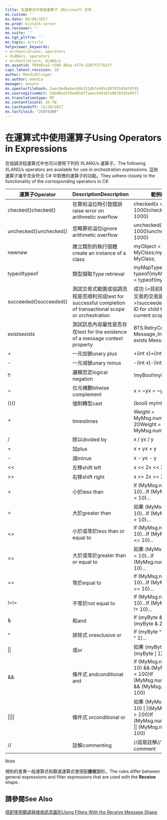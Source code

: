 ```yaml
---
title: 在運算式中使用運算子 |Microsoft 文件
ms.custom: ''
ms.date: 06/08/2017
ms.prod: biztalk-server
ms.reviewer: ''
ms.suite: ''
ms.tgt_pltfrm: ''
ms.topic: article
helpviewer_keywords:
- orchestrations, operators
- XLANG/s, operators
- orchestrations, XLANG/s
ms.assetid: f0948ce2-c508-48aa-af79-d207f577b22f
caps.latest.revision: 10
author: MandiOhlinger
ms.author: mandia
manager: anneta
ms.openlocfilehash: 5aec9ed6ebecb0b151dbfe9d5c09707b954fdf45
ms.sourcegitcommit: 5abd0ed3f9e4858ffaaec5481bfa8878595e95f7
ms.translationtype: MT
ms.contentlocale: zh-TW
ms.lasthandoff: 11/28/2017
ms.locfileid: "25974300"
---
```

# <a name="using-operators-in-expressions"></a><span data-ttu-id="3351e-102">在運算式中使用運算子</span><span class="sxs-lookup"><span data-stu-id="3351e-102">Using Operators in Expressions</span></span>
<span data-ttu-id="3351e-103">在協調流程運算式中也可以使用下列的 XLANG/s 運算子。</span><span class="sxs-lookup"><span data-stu-id="3351e-103">The following XLANG/s operators are available for use in orchestration expressions.</span></span> <span data-ttu-id="3351e-104">這些運算子幾乎完全符合 C# 中對應的運算子的功能。</span><span class="sxs-lookup"><span data-stu-id="3351e-104">They adhere closely to the functionality of the corresponding operators in C#.</span></span>  
  
|<span data-ttu-id="3351e-105">運算子</span><span class="sxs-lookup"><span data-stu-id="3351e-105">Operator</span></span>|<span data-ttu-id="3351e-106">Description</span><span class="sxs-lookup"><span data-stu-id="3351e-106">Description</span></span>|<span data-ttu-id="3351e-107">範例</span><span class="sxs-lookup"><span data-stu-id="3351e-107">Example</span></span>|  
|--------------|-----------------|-------------|  
|<span data-ttu-id="3351e-108">checked()</span><span class="sxs-lookup"><span data-stu-id="3351e-108">checked()</span></span>|<span data-ttu-id="3351e-109">在算術溢位時引發錯誤</span><span class="sxs-lookup"><span data-stu-id="3351e-109">raise error on arithmetic overflow</span></span>|<span data-ttu-id="3351e-110">checked(x = y \* 1000)</span><span class="sxs-lookup"><span data-stu-id="3351e-110">checked(x = y \* 1000)</span></span>|  
|<span data-ttu-id="3351e-111">unchecked()</span><span class="sxs-lookup"><span data-stu-id="3351e-111">unchecked()</span></span>|<span data-ttu-id="3351e-112">忽略算術溢位</span><span class="sxs-lookup"><span data-stu-id="3351e-112">ignore arithmetic overflow</span></span>|<span data-ttu-id="3351e-113">unchecked(x = y \* 1000)</span><span class="sxs-lookup"><span data-stu-id="3351e-113">unchecked(x = y \* 1000)</span></span>|  
|<span data-ttu-id="3351e-114">new</span><span class="sxs-lookup"><span data-stu-id="3351e-114">new</span></span>|<span data-ttu-id="3351e-115">建立類別的執行個體</span><span class="sxs-lookup"><span data-stu-id="3351e-115">create an instance of a class</span></span>|<span data-ttu-id="3351e-116">myObject = new MyClass;</span><span class="sxs-lookup"><span data-stu-id="3351e-116">myObject = new MyClass;</span></span>|  
|<span data-ttu-id="3351e-117">typeof</span><span class="sxs-lookup"><span data-stu-id="3351e-117">typeof</span></span>|<span data-ttu-id="3351e-118">類型擷取</span><span class="sxs-lookup"><span data-stu-id="3351e-118">Type retrieval</span></span>|<span data-ttu-id="3351e-119">myMapType = typeof(myMap)</span><span class="sxs-lookup"><span data-stu-id="3351e-119">myMapType = typeof(myMap)</span></span>|  
|<span data-ttu-id="3351e-120">succeeded()</span><span class="sxs-lookup"><span data-stu-id="3351e-120">succeeded()</span></span>|<span data-ttu-id="3351e-121">測試交易式範圍或協調流程是否順利完成</span><span class="sxs-lookup"><span data-stu-id="3351e-121">test for successful completion of transactional scope or orchestration</span></span>|<span data-ttu-id="3351e-122">成功 (\<目前範圍或服務的子交易的交易識別碼\>)</span><span class="sxs-lookup"><span data-stu-id="3351e-122">succeeded(\<transaction ID for child transaction of current scope or service\>)</span></span>|  
|<span data-ttu-id="3351e-123">exists</span><span class="sxs-lookup"><span data-stu-id="3351e-123">exists</span></span>|<span data-ttu-id="3351e-124">測試訊息內容屬性是否存在</span><span class="sxs-lookup"><span data-stu-id="3351e-124">test for the existence of a message context property</span></span>|<span data-ttu-id="3351e-125">BTS.RetryCount exists Message_In</span><span class="sxs-lookup"><span data-stu-id="3351e-125">BTS.RetryCount exists Message_In</span></span>|  
|+|<span data-ttu-id="3351e-126">一元加號</span><span class="sxs-lookup"><span data-stu-id="3351e-126">unary plus</span></span>|<span data-ttu-id="3351e-127">+(int x)</span><span class="sxs-lookup"><span data-stu-id="3351e-127">+(int x)</span></span>|  
|-|<span data-ttu-id="3351e-128">一元減號</span><span class="sxs-lookup"><span data-stu-id="3351e-128">unary minus</span></span>|<span data-ttu-id="3351e-129">-(int x)</span><span class="sxs-lookup"><span data-stu-id="3351e-129">-(int x)</span></span>|  
|<span data-ttu-id="3351e-130">!</span><span class="sxs-lookup"><span data-stu-id="3351e-130">!</span></span>|<span data-ttu-id="3351e-131">邏輯否定</span><span class="sxs-lookup"><span data-stu-id="3351e-131">logical negation</span></span>|<span data-ttu-id="3351e-132">!myBool</span><span class="sxs-lookup"><span data-stu-id="3351e-132">!myBool</span></span>|  
|~|<span data-ttu-id="3351e-133">位元補數</span><span class="sxs-lookup"><span data-stu-id="3351e-133">bitwise complement</span></span>|<span data-ttu-id="3351e-134">x = ~y</span><span class="sxs-lookup"><span data-stu-id="3351e-134">x = ~y</span></span>|  
|<span data-ttu-id="3351e-135">()</span><span class="sxs-lookup"><span data-stu-id="3351e-135">()</span></span>|<span data-ttu-id="3351e-136">強制轉型</span><span class="sxs-lookup"><span data-stu-id="3351e-136">cast</span></span>|<span data-ttu-id="3351e-137">(bool) myInt</span><span class="sxs-lookup"><span data-stu-id="3351e-137">(bool) myInt</span></span>|  
|*|<span data-ttu-id="3351e-138">times</span><span class="sxs-lookup"><span data-stu-id="3351e-138">times</span></span>|<span data-ttu-id="3351e-139">Weight = MyMsg.numOrders \* 20</span><span class="sxs-lookup"><span data-stu-id="3351e-139">Weight = MyMsg.numOrders \* 20</span></span>|  
|/|<span data-ttu-id="3351e-140">除以</span><span class="sxs-lookup"><span data-stu-id="3351e-140">divided by</span></span>|<span data-ttu-id="3351e-141">x / y</span><span class="sxs-lookup"><span data-stu-id="3351e-141">x / y</span></span>|  
|+|<span data-ttu-id="3351e-142">加</span><span class="sxs-lookup"><span data-stu-id="3351e-142">plus</span></span>|<span data-ttu-id="3351e-143">x + y</span><span class="sxs-lookup"><span data-stu-id="3351e-143">x + y</span></span>|  
|-|<span data-ttu-id="3351e-144">減</span><span class="sxs-lookup"><span data-stu-id="3351e-144">minus</span></span>|<span data-ttu-id="3351e-145">x - y</span><span class="sxs-lookup"><span data-stu-id="3351e-145">x - y</span></span>|  
|<<|<span data-ttu-id="3351e-146">左移</span><span class="sxs-lookup"><span data-stu-id="3351e-146">shift left</span></span>|<span data-ttu-id="3351e-147">x << 2</span><span class="sxs-lookup"><span data-stu-id="3351e-147">x << 2</span></span>|  
|>>|<span data-ttu-id="3351e-148">右移</span><span class="sxs-lookup"><span data-stu-id="3351e-148">shift right</span></span>|<span data-ttu-id="3351e-149">x >> 2</span><span class="sxs-lookup"><span data-stu-id="3351e-149">x >> 2</span></span>|  
|<|<span data-ttu-id="3351e-150">小於</span><span class="sxs-lookup"><span data-stu-id="3351e-150">less than</span></span>|<span data-ttu-id="3351e-151">If (MyMsg.numOrders < 10)...</span><span class="sxs-lookup"><span data-stu-id="3351e-151">If (MyMsg.numOrders < 10)...</span></span>|  
|>|<span data-ttu-id="3351e-152">大於</span><span class="sxs-lookup"><span data-stu-id="3351e-152">greater than</span></span>|<span data-ttu-id="3351e-153">如果 (MyMsg.numOrders > 10)...</span><span class="sxs-lookup"><span data-stu-id="3351e-153">If (MyMsg.numOrders > 10)...</span></span>|  
|<=|<span data-ttu-id="3351e-154">小於或等於</span><span class="sxs-lookup"><span data-stu-id="3351e-154">less than or equal to</span></span>|<span data-ttu-id="3351e-155">If (MyMsg.numOrders <= 10)...</span><span class="sxs-lookup"><span data-stu-id="3351e-155">If (MyMsg.numOrders <= 10)...</span></span>|  
|>=|<span data-ttu-id="3351e-156">大於或等於</span><span class="sxs-lookup"><span data-stu-id="3351e-156">greater than or equal to</span></span>|<span data-ttu-id="3351e-157">如果 (MyMsg.numOrders > = 10)...</span><span class="sxs-lookup"><span data-stu-id="3351e-157">If (MyMsg.numOrders >= 10)...</span></span>|  
|==|<span data-ttu-id="3351e-158">等於</span><span class="sxs-lookup"><span data-stu-id="3351e-158">equal to</span></span>|<span data-ttu-id="3351e-159">If (MyMsg.numOrders == 10)...</span><span class="sxs-lookup"><span data-stu-id="3351e-159">If (MyMsg.numOrders == 10)...</span></span>|  
|<span data-ttu-id="3351e-160">!=</span><span class="sxs-lookup"><span data-stu-id="3351e-160">!=</span></span>|<span data-ttu-id="3351e-161">不等於</span><span class="sxs-lookup"><span data-stu-id="3351e-161">not equal to</span></span>|<span data-ttu-id="3351e-162">If (MyMsg.numOrders != 10)...</span><span class="sxs-lookup"><span data-stu-id="3351e-162">If (MyMsg.numOrders != 10)...</span></span>|  
|&|<span data-ttu-id="3351e-163">和</span><span class="sxs-lookup"><span data-stu-id="3351e-163">and</span></span>|<span data-ttu-id="3351e-164">If (myByte & 255)...</span><span class="sxs-lookup"><span data-stu-id="3351e-164">If (myByte & 255)...</span></span>|  
|^|<span data-ttu-id="3351e-165">排除式 or</span><span class="sxs-lookup"><span data-stu-id="3351e-165">exclusive or</span></span>|<span data-ttu-id="3351e-166">If (myByte ^ 1)...</span><span class="sxs-lookup"><span data-stu-id="3351e-166">If (myByte ^ 1)...</span></span>|  
|<span data-ttu-id="3351e-167">&#124;</span><span class="sxs-lookup"><span data-stu-id="3351e-167">&#124;</span></span>|<span data-ttu-id="3351e-168">或</span><span class="sxs-lookup"><span data-stu-id="3351e-168">or</span></span>|<span data-ttu-id="3351e-169">如果 (myByte &#124; 1)...</span><span class="sxs-lookup"><span data-stu-id="3351e-169">If (myByte &#124; 1)...</span></span>|  
|&&|<span data-ttu-id="3351e-170">條件式 and</span><span class="sxs-lookup"><span data-stu-id="3351e-170">conditional and</span></span>|<span data-ttu-id="3351e-171">If (MyMsg.numOrders > 10) && (MyMsg.numOrders < 100)</span><span class="sxs-lookup"><span data-stu-id="3351e-171">If (MyMsg.numOrders > 10) && (MyMsg.numOrders < 100)</span></span>|  
|<span data-ttu-id="3351e-172">&#124;&#124;</span><span class="sxs-lookup"><span data-stu-id="3351e-172">&#124;&#124;</span></span>|<span data-ttu-id="3351e-173">條件式 or</span><span class="sxs-lookup"><span data-stu-id="3351e-173">conditional or</span></span>|<span data-ttu-id="3351e-174">如果 (MyMsg.numOrders < 10) &#124; &#124;(MyMsg.numOrders > 100)</span><span class="sxs-lookup"><span data-stu-id="3351e-174">If (MyMsg.numOrders < 10) &#124;&#124; (MyMsg.numOrders > 100)</span></span>|  
|//|<span data-ttu-id="3351e-175">註解</span><span class="sxs-lookup"><span data-stu-id="3351e-175">commenting</span></span>|<span data-ttu-id="3351e-176">//這是註解</span><span class="sxs-lookup"><span data-stu-id="3351e-176">//This is the comment</span></span>|  
  
> [!NOTE]
>  <span data-ttu-id="3351e-177">規則的差異一般運算式和篩選運算式會搭配**接收**圖形。</span><span class="sxs-lookup"><span data-stu-id="3351e-177">The rules differ between general expressions and filter expressions that are used with the **Receive** shape.</span></span>  
  
## <a name="see-also"></a><span data-ttu-id="3351e-178">請參閱</span><span class="sxs-lookup"><span data-stu-id="3351e-178">See Also</span></span>  
 [<span data-ttu-id="3351e-179">搭配使用篩選與接收訊息圖形</span><span class="sxs-lookup"><span data-stu-id="3351e-179">Using Filters With the Receive Message Shape</span></span>](../core/using-filters-with-the-receive-message-shape.md)